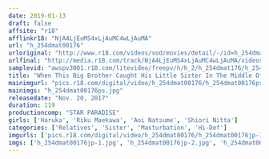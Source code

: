 ```yaml
---
date: 2019-01-13
draft: false
affsite: "r18"
afflinkr18: "NjA4LjEuMS4xLjAuMC4wLjAuMA"
url: "h_254dmat00176"
urloriginal: "http://www.r18.com/videos/vod/movies/detail/-/id=h_254dmat00176"
urlfinal: "http://media.r18.com/track/NjA4LjEuMS4xLjAuMC4wLjAuMA/videos/vod/movies/detail/-/id=h_254dmat00176"
samplevid: "awspv3001.r18.com/litevideo/freepv/h/h_2/h_254dmat176/h_254dmat176_dmb_w.mp4"
title: "When This Big Brother Caught His Little Sister In The Middle Of Masturbation..."
mainimgurl: "pics.r18.com/digital/video/h_254dmat00176/h_254dmat00176ps.jpg"
mainimgs: "h_254dmat00176ps.jpg"
releasedate: "Nov. 20, 2017"
duration: 119
productioncomp: "STAR PARADISE"
girls: ['Haruka', 'Riku Maekawa', 'Aoi Natsume', 'Shiori Nitta']
categories: ['Relatives', 'Sister', 'Masturbation', 'Hi-Def']
imgurls: ['pics.r18.com/digital/video/h_254dmat00176/h_254dmat00176jp-1.jpg', 'pics.r18.com/digital/video/h_254dmat00176/h_254dmat00176jp-2.jpg', 'pics.r18.com/digital/video/h_254dmat00176/h_254dmat00176jp-3.jpg', 'pics.r18.com/digital/video/h_254dmat00176/h_254dmat00176jp-4.jpg', 'pics.r18.com/digital/video/h_254dmat00176/h_254dmat00176jp-5.jpg', 'pics.r18.com/digital/video/h_254dmat00176/h_254dmat00176jp-6.jpg', 'pics.r18.com/digital/video/h_254dmat00176/h_254dmat00176jp-7.jpg', 'pics.r18.com/digital/video/h_254dmat00176/h_254dmat00176jp-8.jpg', 'pics.r18.com/digital/video/h_254dmat00176/h_254dmat00176jp-9.jpg', 'pics.r18.com/digital/video/h_254dmat00176/h_254dmat00176jp-10.jpg', 'pics.r18.com/digital/video/h_254dmat00176/h_254dmat00176jp-11.jpg', 'pics.r18.com/digital/video/h_254dmat00176/h_254dmat00176jp-12.jpg', 'pics.r18.com/digital/video/h_254dmat00176/h_254dmat00176jp-13.jpg', 'pics.r18.com/digital/video/h_254dmat00176/h_254dmat00176jp-14.jpg', 'pics.r18.com/digital/video/h_254dmat00176/h_254dmat00176jp-15.jpg', 'pics.r18.com/digital/video/h_254dmat00176/h_254dmat00176jp-16.jpg', 'pics.r18.com/digital/video/h_254dmat00176/h_254dmat00176jp-17.jpg', 'pics.r18.com/digital/video/h_254dmat00176/h_254dmat00176jp-18.jpg', 'pics.r18.com/digital/video/h_254dmat00176/h_254dmat00176jp-19.jpg', 'pics.r18.com/digital/video/h_254dmat00176/h_254dmat00176jp-20.jpg']
imgs: ['h_254dmat00176jp-1.jpg', 'h_254dmat00176jp-2.jpg', 'h_254dmat00176jp-3.jpg', 'h_254dmat00176jp-4.jpg', 'h_254dmat00176jp-5.jpg', 'h_254dmat00176jp-6.jpg', 'h_254dmat00176jp-7.jpg', 'h_254dmat00176jp-8.jpg', 'h_254dmat00176jp-9.jpg', 'h_254dmat00176jp-10.jpg', 'h_254dmat00176jp-11.jpg', 'h_254dmat00176jp-12.jpg', 'h_254dmat00176jp-13.jpg', 'h_254dmat00176jp-14.jpg', 'h_254dmat00176jp-15.jpg', 'h_254dmat00176jp-16.jpg', 'h_254dmat00176jp-17.jpg', 'h_254dmat00176jp-18.jpg', 'h_254dmat00176jp-19.jpg', 'h_254dmat00176jp-20.jpg']
---
```

